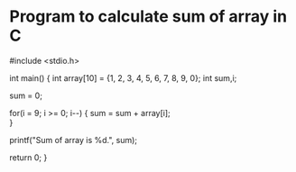 # Program to calculate sum of array in C
#include <stdio.h>

int main() {
   int array[10] = {1, 2, 3, 4, 5, 6, 7, 8, 9, 0};
   int sum,i;

   sum = 0;
   
   for(i = 9; i >= 0; i--) {
      sum = sum + array[i];      
   }

   printf("Sum of array is %d.", sum);   

   return 0;
}
